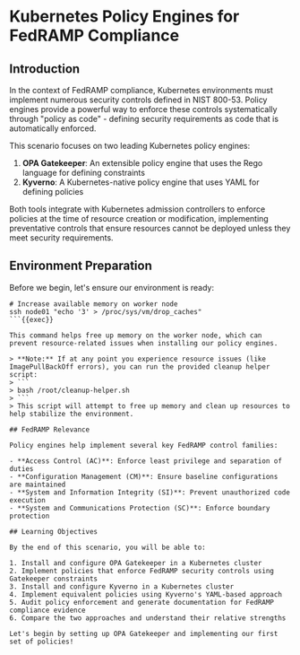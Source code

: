 # Kubernetes Policy Engines for FedRAMP Compliance

## Introduction

In the context of FedRAMP compliance, Kubernetes environments must implement numerous security controls defined in NIST 800-53. Policy engines provide a powerful way to enforce these controls systematically through "policy as code" - defining security requirements as code that is automatically enforced.

This scenario focuses on two leading Kubernetes policy engines:

1. **OPA Gatekeeper**: An extensible policy engine that uses the Rego language for defining constraints
2. **Kyverno**: A Kubernetes-native policy engine that uses YAML for defining policies

Both tools integrate with Kubernetes admission controllers to enforce policies at the time of resource creation or modification, implementing preventative controls that ensure resources cannot be deployed unless they meet security requirements.

## Environment Preparation

Before we begin, let's ensure our environment is ready:

```
# Increase available memory on worker node
ssh node01 "echo '3' > /proc/sys/vm/drop_caches"
```{{exec}}

This command helps free up memory on the worker node, which can prevent resource-related issues when installing our policy engines.

> **Note:** If at any point you experience resource issues (like ImagePullBackOff errors), you can run the provided cleanup helper script:
> ```
> bash /root/cleanup-helper.sh
> ```
> This script will attempt to free up memory and clean up resources to help stabilize the environment.

## FedRAMP Relevance

Policy engines help implement several key FedRAMP control families:

- **Access Control (AC)**: Enforce least privilege and separation of duties
- **Configuration Management (CM)**: Ensure baseline configurations are maintained
- **System and Information Integrity (SI)**: Prevent unauthorized code execution
- **System and Communications Protection (SC)**: Enforce boundary protection

## Learning Objectives

By the end of this scenario, you will be able to:

1. Install and configure OPA Gatekeeper in a Kubernetes cluster
2. Implement policies that enforce FedRAMP security controls using Gatekeeper constraints
3. Install and configure Kyverno in a Kubernetes cluster
4. Implement equivalent policies using Kyverno's YAML-based approach
5. Audit policy enforcement and generate documentation for FedRAMP compliance evidence
6. Compare the two approaches and understand their relative strengths

Let's begin by setting up OPA Gatekeeper and implementing our first set of policies!